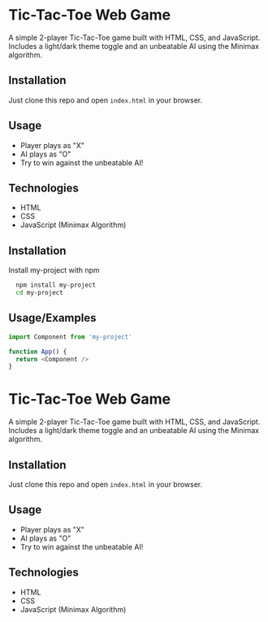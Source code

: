 # Tic-Tac-Toe Web Game

A simple 2-player Tic-Tac-Toe game built with HTML, CSS, and JavaScript. Includes a light/dark theme toggle and an unbeatable AI using the Minimax algorithm.

## Installation

Just clone this repo and open `index.html` in your browser.

## Usage

- Player plays as "X"
- AI plays as "O"
- Try to win against the unbeatable AI!

## Technologies

- HTML
- CSS
- JavaScript (Minimax Algorithm)
## Installation

Install my-project with npm

```bash
  npm install my-project
  cd my-project
```
    
## Usage/Examples

```javascript
import Component from 'my-project'

function App() {
  return <Component />
}
```

# Tic-Tac-Toe Web Game

A simple 2-player Tic-Tac-Toe game built with HTML, CSS, and JavaScript. Includes a light/dark theme toggle and an unbeatable AI using the Minimax algorithm.

## Installation

Just clone this repo and open `index.html` in your browser.

## Usage

- Player plays as "X"
- AI plays as "O"
- Try to win against the unbeatable AI!

## Technologies

- HTML
- CSS
- JavaScript (Minimax Algorithm)
